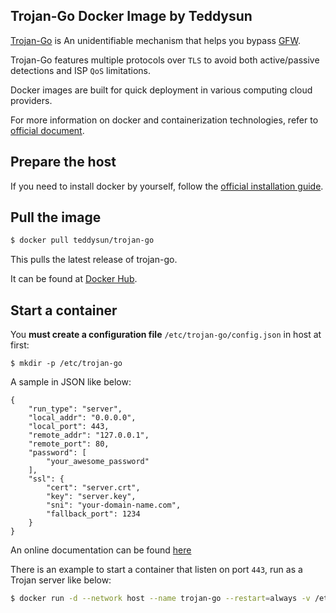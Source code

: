 ## Trojan-Go Docker Image by Teddysun

[Trojan-Go][1] is An unidentifiable mechanism that helps you bypass [GFW](https://en.wikipedia.org/wiki/Great_Firewall).

Trojan-Go features multiple protocols over `TLS` to avoid both active/passive detections and ISP `QoS` limitations.

Docker images are built for quick deployment in various computing cloud providers.

For more information on docker and containerization technologies, refer to [official document][2].

## Prepare the host

If you need to install docker by yourself, follow the [official installation guide][3].

## Pull the image

```bash
$ docker pull teddysun/trojan-go
```

This pulls the latest release of trojan-go.

It can be found at [Docker Hub][4].

## Start a container

You **must create a configuration file**  `/etc/trojan-go/config.json` in host at first:

```
$ mkdir -p /etc/trojan-go
```

A sample in JSON like below:

```
{
    "run_type": "server",
    "local_addr": "0.0.0.0",
    "local_port": 443,
    "remote_addr": "127.0.0.1",
    "remote_port": 80,
    "password": [
        "your_awesome_password"
    ],
    "ssl": {
        "cert": "server.crt",
        "key": "server.key",
        "sni": "your-domain-name.com",
        "fallback_port": 1234
    }
}
```

An online documentation can be found [here](https://p4gefau1t.github.io/trojan-go/basic/config/)

There is an example to start a container that listen on port `443`, run as a Trojan server like below:

```bash
$ docker run -d --network host --name trojan-go --restart=always -v /etc/trojan-go:/etc/trojan-go teddysun/trojan-go
```

[1]: https://github.com/p4gefau1t/trojan-go
[2]: https://docs.docker.com/
[3]: https://docs.docker.com/install/
[4]: https://hub.docker.com/r/teddysun/trojan-go/